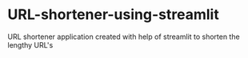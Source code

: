 # URL-shortener-using-streamlit
 URL shortener application created with help of streamlit to shorten the lengthy URL's
